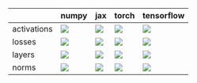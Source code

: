 |             | numpy                                                                                                                                            | jax                                                                                                                                              | torch                                                                                                                                            | tensorflow                                                                                                                                       |
|:------------|:-------------------------------------------------------------------------------------------------------------------------------------------------|:-------------------------------------------------------------------------------------------------------------------------------------------------|:-------------------------------------------------------------------------------------------------------------------------------------------------|:-------------------------------------------------------------------------------------------------------------------------------------------------|
| activations | <a href="Functional API/NN/activations.md" rel="noopener noreferrer" target="_blank"><img src=https://img.shields.io/badge/-success-success></a> | <a href="Functional API/NN/activations.md" rel="noopener noreferrer" target="_blank"><img src=https://img.shields.io/badge/-success-success></a> | <a href="Functional API/NN/activations.md" rel="noopener noreferrer" target="_blank"><img src=https://img.shields.io/badge/-success-success></a> | <a href="Functional API/NN/activations.md" rel="noopener noreferrer" target="_blank"><img src=https://img.shields.io/badge/-success-success></a> |
| losses      | <a href="Functional API/NN/losses.md" rel="noopener noreferrer" target="_blank"><img src=https://img.shields.io/badge/-success-success></a>      | <a href="Functional API/NN/losses.md" rel="noopener noreferrer" target="_blank"><img src=https://img.shields.io/badge/-success-success></a>      | <a href="Functional API/NN/losses.md" rel="noopener noreferrer" target="_blank"><img src=https://img.shields.io/badge/-success-success></a>      | <a href="Functional API/NN/losses.md" rel="noopener noreferrer" target="_blank"><img src=https://img.shields.io/badge/-success-success></a>      |
| layers      | <a href="Functional API/NN/layers.md" rel="noopener noreferrer" target="_blank"><img src=https://img.shields.io/badge/-success-success></a>      | <a href="Functional API/NN/layers.md" rel="noopener noreferrer" target="_blank"><img src=https://img.shields.io/badge/-success-success></a>      | <a href="Functional API/NN/layers.md" rel="noopener noreferrer" target="_blank"><img src=https://img.shields.io/badge/-success-success></a>      | <a href="Functional API/NN/layers.md" rel="noopener noreferrer" target="_blank"><img src=https://img.shields.io/badge/-success-success></a>      |
| norms       | <a href="Functional API/NN/norms.md" rel="noopener noreferrer" target="_blank"><img src=https://img.shields.io/badge/-success-success></a>       | <a href="Functional API/NN/norms.md" rel="noopener noreferrer" target="_blank"><img src=https://img.shields.io/badge/-success-success></a>       | <a href="Functional API/NN/norms.md" rel="noopener noreferrer" target="_blank"><img src=https://img.shields.io/badge/-success-success></a>       | <a href="Functional API/NN/norms.md" rel="noopener noreferrer" target="_blank"><img src=https://img.shields.io/badge/-success-success></a>       |